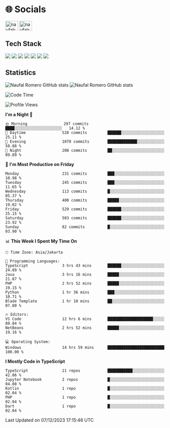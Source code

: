 <h1 align="">🌐 Socials</h1>
<p align="left">
<a href="https://linkedin.com/in/naufal-romero-putra-pratama-9ab816177/" target="blank"><img align="center" src="https://raw.githubusercontent.com/rahuldkjain/github-profile-readme-generator/master/src/images/icons/Social/linked-in-alt.svg" alt="naufalromero" height="30" width="40" /></a>
<a href="https://instagram.com/naufalromero" target="blank"><img align="center" src="https://raw.githubusercontent.com/rahuldkjain/github-profile-readme-generator/master/src/images/icons/Social/instagram.svg" alt="naufalromero" height="30" width="40" /></a>
</p>


<h2 align="">Tech Stack</h2>
<div align="">
  <img src="https://img.shields.io/badge/next.js-000000?style=for-the-badge&logo=nextdotjs&logoColor=white"/>
 <img src="https://img.shields.io/badge/typescript-%23007ACC.svg?style=for-the-badge&logo=typescript&logoColor=white"/>
 <img src="https://img.shields.io/badge/react-%2320232a.svg?style=for-the-badge&logo=react&logoColor=%2361DAFB"/>
 <img src="https://img.shields.io/badge/tailwindcss-%2338B2AC.svg?style=for-the-badge&logo=tailwind-css&logoColor=white"/>
 <img src="https://img.shields.io/badge/Prisma-3982CE?style=for-the-badge&logo=Prisma&logoColor=white"/>
 <img src="https://img.shields.io/badge/javascript-%23323330.svg?style=for-the-badge&logo=javascript&logoColor=%23F7DF1E"/>
 <img src="https://img.shields.io/badge/java-%23ED8B00.svg?style=for-the-badge&logo=openjdk&logoColor=white"/>
</div>


<h2 align="">Statistics</h2>
<div align="">
<img src="https://github-readme-stats-xi-nine-74.vercel.app/api?username=romves&show_icons=true&theme=tokyonight&include_all_commits=true&count_private=true" alt="Naufal Romero GitHub stats"/>
<img src="https://github-readme-stats-xi-nine-74.vercel.app/api/top-langs/?username=romves&theme=tokyonight&hide_border=false&include_all_commits=true&count_private=true&layout=compact" alt="Naufal Romero GitHub stats"/>
</div>

<!--START_SECTION:waka-->
![Code Time](http://img.shields.io/badge/Code%20Time-532%20hrs%2030%20mins-blue)

![Profile Views](http://img.shields.io/badge/Profile%20Views-56-blue)

**I'm a Night 🦉** 

```text
🌞 Morning                297 commits         ████░░░░░░░░░░░░░░░░░░░░░   14.12 % 
🌆 Daytime                528 commits         ██████░░░░░░░░░░░░░░░░░░░   25.11 % 
🌃 Evening                1070 commits        █████████████░░░░░░░░░░░░   50.88 % 
🌙 Night                  208 commits         ██░░░░░░░░░░░░░░░░░░░░░░░   09.89 % 
```
📅 **I'm Most Productive on Friday** 

```text
Monday                   231 commits         ███░░░░░░░░░░░░░░░░░░░░░░   10.98 % 
Tuesday                  245 commits         ███░░░░░░░░░░░░░░░░░░░░░░   11.65 % 
Wednesday                113 commits         █░░░░░░░░░░░░░░░░░░░░░░░░   05.37 % 
Thursday                 400 commits         █████░░░░░░░░░░░░░░░░░░░░   19.02 % 
Friday                   529 commits         ██████░░░░░░░░░░░░░░░░░░░   25.15 % 
Saturday                 503 commits         ██████░░░░░░░░░░░░░░░░░░░   23.92 % 
Sunday                   82 commits          █░░░░░░░░░░░░░░░░░░░░░░░░   03.90 % 
```


📊 **This Week I Spent My Time On** 

```text
🕑︎ Time Zone: Asia/Jakarta

💬 Programming Languages: 
TypeScript               3 hrs 43 mins       ██████░░░░░░░░░░░░░░░░░░░   24.89 % 
Java                     3 hrs 16 mins       █████░░░░░░░░░░░░░░░░░░░░   21.87 % 
PHP                      2 hrs 52 mins       █████░░░░░░░░░░░░░░░░░░░░   19.15 % 
Python                   1 hr 36 mins        ███░░░░░░░░░░░░░░░░░░░░░░   10.71 % 
Blade Template           1 hr 10 mins        ██░░░░░░░░░░░░░░░░░░░░░░░   07.80 % 

🔥 Editors: 
VS Code                  12 hrs 6 mins       ████████████████████░░░░░   80.84 % 
NetBeans                 2 hrs 52 mins       █████░░░░░░░░░░░░░░░░░░░░   19.16 % 

💻 Operating System: 
Windows                  14 hrs 59 mins      █████████████████████████   100.00 % 
```

**I Mostly Code in TypeScript** 

```text
TypeScript               21 repos            ███████████░░░░░░░░░░░░░░   42.86 % 
Jupyter Notebook         2 repos             █░░░░░░░░░░░░░░░░░░░░░░░░   04.08 % 
Kotlin                   1 repo              █░░░░░░░░░░░░░░░░░░░░░░░░   02.04 % 
PHP                      1 repo              █░░░░░░░░░░░░░░░░░░░░░░░░   02.04 % 
Dart                     1 repo              █░░░░░░░░░░░░░░░░░░░░░░░░   02.04 % 
```




 Last Updated on 07/12/2023 17:15:46 UTC
<!--END_SECTION:waka-->
